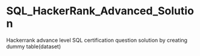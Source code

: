 # SQL_HackerRank_Advanced_Solution
Hackerrank advance level SQL certification question solution by creating dummy table(dataset)
